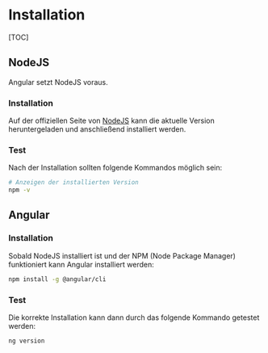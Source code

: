 # Installation

[TOC]

## NodeJS

Angular setzt NodeJS voraus.

### Installation

Auf der offiziellen Seite von [NodeJS](https://nodejs.org/de) kann die aktuelle Version heruntergeladen und anschließend installiert werden.

### Test

Nach der Installation sollten folgende Kommandos möglich sein:

```bash
# Anzeigen der installierten Version
npm -v
```



## Angular

### Installation

Sobald NodeJS installiert ist und der NPM (Node Package Manager) funktioniert kann Angular installiert werden:

```bash 
npm install -g @angular/cli
```

### Test

Die korrekte Installation kann dann durch das folgende Kommando getestet werden:

```bash
ng version
```
